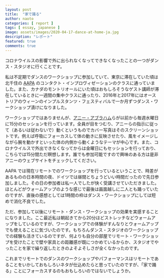 ```yaml
---
layout: post
title:  "家で踊る"
author: naoto
categories: [ report ]
tags: [ essay, japanese ]
image: assets/images/2020-04-17-dance-at-home-ja.jpg
description: "レポート"
featured: true
comments: true
---
```


コロナウイルスの影響で外に出られなくなってできなくなったことの一つがダンス・スタジオに行くことです。

私は不定期でダンスのワークショップに参加していて、東京に滞在していた頃は北千住の [AAPA](http://minori.aapa.jp/) のコンタクト・インプロヴィゼーションのクラスに通っていました。また、カナダのモントリオールにいた頃はおもしろそうなゲスト講師が滞在しているときに一週間の集中クラスに通ったり、2016年と2017年にはオーストリアのウィーンのインプルスタンツ・フェスティバルで一か月ずつダンス・ワークショップ漬けになりました。

ワークショップではありませんが、[アニー・アブラハム](https://www.bram.org/)らが以前から毎週水曜日に15分のセッションを行っています。全員が目をつむり、アニーらの指示に従って（あるいは従わないで）動くというものでカバー写真はそのスクリーンショットです。例えば呼吸にフォーカスして体の動きに反映させたり、風をイメージしながら腕を動かすといった体の内側から動くようなテーマが中心です。また、コロナウイルスで外出できなくなってからは金曜日にもセッションを行っており、こちらでは15分間ただ瞑想します。誰でも参加可能ですので興味のある方は是非アニーのウェブサイトをチェックしてください。

AAPA では現在リモートでのワークショップを行っているということで、時差があるものの日本時間の夜、ドイツでは昼間とちょうどいい時間だったので先日参加しました。その日の参加者は私一人でしたが快く受講させていただきました。ほとんどがウォームアップのような感じで最後は画面越しに二人とも踊っていたのですが、直後の感想としては1時間の枠はダンス・ワークショップにしては短めで消化不良でした。

ただ、参加して以後にリモート・ダンス・ワークショップの効果を実感することになりました。ここ最近私は朝起きてから20分ほどストレッチなどウォームアップをしているのですが、ワークショップでの体験がすんなりとウォームアップでも使えることに気づいたのです。もちろんダンス・スタジオのワークショップでの経験も活きているのですが、何よりも自分の部屋でリモート・ワークショップを受けたことで壁や家具との距離感が既につかめているからか、スタジオでやったことを家で繰り返したときのよそよそしさが全くなかったのです。

これまでリモートでのダンスのワークショップやパフォーマンスはリモートであることをいかしておもしろいネタが仕込めたらと思っていたのですが、「家で踊る」ことにフォーカスするのもおもしろいのではないでしょうか。
